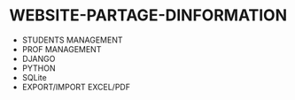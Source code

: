 # WEBSITE-PARTAGE-DINFORMATION
<ul>
<li> STUDENTS MANAGEMENT
<li> PROF MANAGEMENT
<li> DJANGO
<li> PYTHON
<li> SQLite
<li> EXPORT/IMPORT EXCEL/PDF
